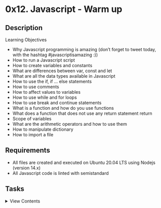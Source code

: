 # 0x12. Javascript - Warm up

## Description

Learning Objectives

- Why Javascript programming is amazing (don’t forget to tweet today, with the hashtag #javascriptisamazing :))
- How to run a Javascript script
- How to create variables and constants
- What are differences between var, const and let
- What are all the data types available in Javascript
- How to use the if, if ... else statements
- How to use comments
- How to affect values to variables
- How to use while and for loops
- How to use break and continue statements
- What is a function and how do you use functions
- What does a function that does not use any return statement return
- Scope of variables
- What are the arithmetic operators and how to use them
- How to manipulate dictionary
- How to import a file

## Requirements

- All files are created and executed on Ubuntu 20.04 LTS using Nodejs (version 14.x)
- All Javascript code is linted with semistandard

## Tasks

<details>
<summary>View Contents</summary>

### [0. First constant, first print](./0-javascript_is_amazing.js)

- Write a script that prints “Javascript is amazing”:

  - You must create a constant variable called myVar with the value “Javascript is amazing”
  - You must use console.log(...) to print all output
  - You are not allowed to use var

```
guillaume@ubuntu:~/0x12$ ./0-javascript_is_amazing.js
Javascript is amazing
guillaume@ubuntu:~/0x12$
guillaume@ubuntu:~/0x12$ semistandard ./0-javascript_is_amazing.js
```

### [1. 3 languages](./1-multi_languages.js)

- Write a script that prints 3 lines:

  - The first line: “C is fun”
  - The second line: “Python is cool”
  - The third line: “Javascript is amazing”
  - You must use console.log(...) to print all output
  - You are not allowed to use var

```
guillaume@ubuntu:~/0x12$ ./1-multi_languages.js
C is fun
Python is cool
Javascript is amazing
```

### [2. Arguments](./2-arguments.js)

- Write a script that prints a message depending of the number of arguments passed:
  - If no arguments are passed to the script, print “No argument”
  - If only one argument is passed to the script, print “Argument found”
  - Otherwise, print “Arguments found”
  - You must use console.log(...) to print all output
  - You are not allowed to use var

```
guillaume@ubuntu:~/0x12$ ./2-arguments.js
No argument
guillaume@ubuntu:~/0x12$ ./2-arguments.js Best
Argument found
guillaume@ubuntu:~/0x12$ ./2-arguments.js Best School
Arguments found
```

### [3. Value of my argument](./3-value_argument.js)

- Write a script that prints the first argument passed to it:
  - If no arguments are passed to the script, print “No argument”
  - You must use console.log(...) to print all output
  - You are not allowed to use var
  - You are not allowed to use length

```
guillaume@ubuntu:~/0x12$ ./3-value_argument.js
No argument
guillaume@ubuntu:~/0x12$ ./3-value_argument.js School
School
```

### [4. Create a sentence](./4-concat.js)

- Write a script that prints two arguments passed to it, in the following format: “ is ”
  - You must use console.log(...) to print all output
  - You are not allowed to use var

```
guillaume@ubuntu:~/0x12$ ./4-concat.js c cool
c is cool
guillaume@ubuntu:~/0x12$ ./4-concat.js c
c is undefined
guillaume@ubuntu:~/0x12$ ./4-concat.js
undefined is undefined
```

### [5. An Integer](./5-to_integer.js)

- Write a script that prints My number: <first argument converted in integer> if the first argument can be converted to an integer:

  - If the argument can’t be converted to an integer, print “Not a number”
  - You must use console.log(...) to print all output
  - You are not allowed to use var
  - You are not allowed to use try/catch

```
guillaume@ubuntu:~/0x12$ ./5-to_integer.js
Not a number
guillaume@ubuntu:~/0x12$ ./5-to_integer.js 89
My number: 89
guillaume@ubuntu:~/0x12$ ./5-to_integer.js "89"
My number: 89
guillaume@ubuntu:~/0x12$ ./5-to_integer.js 89.89
My number: 89
guillaume@ubuntu:~/0x12$ ./5-to_integer.js School
Not a number
```

### [6. Loop to languages](./6-multi_languages_loop.js)

- Write a script that prints 3 lines: (like 1-multi_languages.js) but by using an array of string and a loop
  - The first line: “C is fun”
  - The second line: “Python is cool”
  - The third line: “Javascript is amazing”
  - You must use console.log(...) to print all output
  - You are not allowed to use var
  - You are not allowed to use any if/else statement
  - You can use only one console.log
  - You must use a loop (while, for, etc.)

```
guillaume@ubuntu:~/0x12$ ./6-multi_languages_loop.js
C is fun
Python is cool
Javascript is amazing
```

### [7. I love C](./7-multi_c.js)

- Write a script that prints x times “C is fun”

  - Where x is the first argument of the script
  - If the first argument can’t be converted to an integer, print “Missing number of occurrences”
  - You must use console.log(...) to print all output
  - You are not allowed to use var
  - You can use only two console.log
  - You must use a loop (while, for, etc.)

```
guillaume@ubuntu:~/0x12$ ./7-multi_c.js 2
C is fun
C is fun
guillaume@ubuntu:~/0x12$ ./7-multi_c.js 5
C is fun
C is fun
C is fun
C is fun
C is fun
guillaume@ubuntu:~/0x12$ ./7-multi_c.js
Missing number of occurrences
guillaume@ubuntu:~/0x12$ ./7-multi_c.js -3
```

### [8. Square](./8-square.js)

- Write a script that prints a square
  - The first argument is the size of the square
  - If the first argument can’t be converted to an integer, print “Missing size”
  - You must use the character X to print the square
  - You must use console.log(...) to print all output
  - You are not allowed to use var
  - You must use a loop (while, for, etc.)

```
guillaume@ubuntu:~/0x12$ ./8-square.js
Missing size
guillaume@ubuntu:~/0x12$ ./8-square.js Holberton
Missing size
guillaume@ubuntu:~/0x12$ ./8-square.js 2
XX
XX
guillaume@ubuntu:~/0x12$ ./8-square.js 6
XXXXXX
XXXXXX
XXXXXX
XXXXXX
XXXXXX
XXXXXX
guillaume@ubuntu:~/0x12$ ./8-square.js -3
```

### [9. Add](./9-add.js)

- Write a script that prints the addition of 2 integers
  - The first argument is the first integer
  - The second argument is the second integer
  - You have to define a function with this prototype: function add(a, b)
  - You must use console.log(...) to print all output
  - You are not allowed to use var

```
guillaume@ubuntu:~/0x12$ ./9-add.js
NaN
guillaume@ubuntu:~/0x12$ ./9-add.js 1
NaN
guillaume@ubuntu:~/0x12$ ./9-add.js 1 7
8
guillaume@ubuntu:~/0x12$ ./9-add.js 13 89
102
```

### [10. Factorial](./10-factorial.js)

- Write a script that computes and prints a factorial

  - The first argument is integer (argument can be cast as integer) used for computing the factorial
  - Factorial of NaN is 1
  - You must do it recursively
  - You must use a function
  - You must use console.log(...) to print all output
  - You are not allowed to use var

```
guillaume@ubuntu:~/0x12$ ./10-factorial.js
1
guillaume@ubuntu:~/0x12$ ./10-factorial.js 3
6
guillaume@ubuntu:~/0x12$ ./10-factorial.js 89
1.6507955160908452e+136
guillaume@ubuntu:~/0x12$ ./10-factorial.js 333
Infinity
```

### [11. Second biggest!](./11-second_biggest.js)

- Write a script that searches the second biggest integer in the list of arguments.

  - You can assume all arguments can be converted to integer
  - If no argument passed, print 0
  - If the number of arguments is 1, print 0
  - You must use console.log(...) to print all output
  - You are not allowed to use var

```
guillaume@ubuntu:~/0x12$ ./11-second_biggest.js
0
guillaume@ubuntu:~/0x12$ ./11-second_biggest.js 1
0
guillaume@ubuntu:~/0x12$ ./11-second_biggest.js 4 2 5 3 0 -3
4
```

### [12. Object](./12-object.js)

- Update this script to replace the value 12 with 89:
  - You are not allowed to use var

```
guillaume@ubuntu:~/0x12$ cat 12-object.js
```

```javascript
#!/usr/bin/node
const myObject = {
  type: 'object',
  value: 12
};
console.log(myObject);
/*
YOUR CODE HERE
*/
console.log(myObject);

guillaume@ubuntu:~/0x12$ ./12-object.js
{ type: 'object', value: 12 }
{ type: 'object', value: 89 }
```

### [13. Add file](./13-add.js)

- Write a function that returns the addition of 2 integers.
  - The function must be visible from outside
  - The name of the function must be add
  - You are not allowed to use var

```
guillaume@ubuntu:~/0x12$ cat 13-main.js
```

```javascript
#!/usr/bin/node
const add = require('./13-add').add;
console.log(add(3, 5));
guillaume@ubuntu:~/0x12$ ./13-main.js
8
```
</details>

